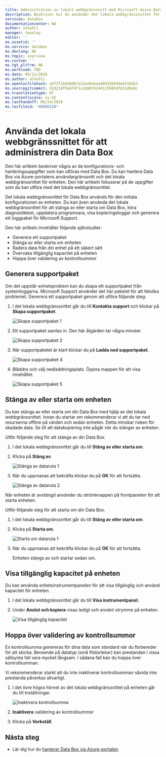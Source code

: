 ```yaml
---
title: Administration av lokalt webbgränssnitt med Microsoft Azure Data Box | Microsoft-Docs i data
description: Beskriver hur du använder det lokala webbgränssnittet för att administrera din Data Box-enhet
services: databox
documentationcenter: NA
author: alkohli
manager: twooley
editor: ''
ms.assetid: ''
ms.service: databox
ms.devlang: NA
ms.topic: overview
ms.custom: ''
ms.tgt_pltfrm: NA
ms.workload: TBD
ms.date: 09/11/2018
ms.author: alkohli
ms.openlocfilehash: a5f3f1b4d0d67a12ee0ebaa40935b8494e53dab3
ms.sourcegitcommit: 32d218f5bd74f1cd106f4248115985df631d0a8c
ms.translationtype: HT
ms.contentlocale: sv-SE
ms.lasthandoff: 09/24/2018
ms.locfileid: "46956310"
---
```

# <a name="use-the-local-web-ui-to-administer-your-data-box"></a>Använda det lokala webbgränssnittet för att administrera din Data Box

Den här artikeln beskriver några av de konfigurations- och hanteringsuppgifter som kan utföras med Data Box. Du kan hantera Data Box via Azure-portalens användargränssnitt och det lokala webbgränssnittet för enheten. Den här artikeln fokuserar på de uppgifter som du kan utföra med det lokala webbgränssnittet.

Det lokala webbgränssnittet för Data Box används för den initiala konfigurationen av enheten. Du kan även använda det lokala webbgränssnittet för att stänga av eller starta om Data Box, köra diagnostiktest, uppdatera programvara, visa kopieringsloggar och generera ett loggpaket för Microsoft Support.

Den här artikeln innehåller följande självstudier:

- Generera ett supportpaket
- Stänga av eller starta om enheten
- Radera data från din enhet på ett säkert sätt
- Övervaka tillgänglig kapacitet på enheten
- Hoppa över validering av kontrollsummor 

## <a name="generate-support-package"></a>Generera supportpaket

Om det uppstår enhetsproblem kan du skapa ett supportpaket från systemloggarna. Microsoft Support använder det här paketet för att felsöka problemet. Generera ett supportpaket genom att utföra följande steg:

1. I det lokala webbgränssnittet går du till **Kontakta support** och klickar på **Skapa supportpaket**.

    ![Skapa supportpaket 1](media/data-box-local-web-ui-admin/create-support-package-1.png)

2. Ett supportpaket samlas in. Den här åtgärden tar några minuter.

    ![Skapa supportpaket 2](media/data-box-local-web-ui-admin/create-support-package-2.png)

3. När supportpaketet är klart klickar du på **Ladda ned supportpaket**. 

    ![Skapa supportpaket 4](media/data-box-local-web-ui-admin/create-support-package-4.png)

4. Bläddra och välj nedladdningsplats. Öppna mappen för att visa innehållet.

    ![Skapa supportpaket 5](media/data-box-local-web-ui-admin/create-support-package-5.png)


## <a name="shut-down-or-restart-your-device"></a>Stänga av eller starta om enheten

Du kan stänga av eller starta om din Data Box med hjälp av det lokala webbgränssnittet. Innan du startar om rekommenderar vi att du tar ned resurserna offline på värden och sedan enheten. Detta minskar risken för skadade data. Se till att datakopiering inte pågår när du stänger av enheten.

Utför följande steg för att stänga av din Data Box.

1. I det lokala webbgränssnittet går du till **Stäng av eller starta om**.
2. Klicka på **Stäng av**.

    ![Stänga av dataruta 1](media/data-box-local-web-ui-admin/shut-down-local-web-ui-1.png)

3. När du uppmanas att bekräfta klickar du på **OK** för att fortsätta.

    ![Stänga av dataruta 2](media/data-box-local-web-ui-admin/shut-down-local-web-ui-2.png)

När enheten är avstängd använder du strömknappen på frontpanelen för att starta enheten.

Utför följande steg för att starta om din Data Box.

1. I det lokala webbgränssnittet går du till **Stäng av eller starta om**.
2. Klicka på **Starta om**.

    ![Starta om dataruta 1](media/data-box-local-web-ui-admin/restart-local-web-ui-1.png)

3. När du uppmanas att bekräfta klickar du på **OK** för att fortsätta.

   Enheten stängs av och startar sedan om.

## <a name="view-available-capacity-of-the-device"></a>Visa tillgänglig kapacitet på enheten

Du kan använda enhetsinstrumentpanelen för att visa tillgänglig och använd kapacitet för enheten. 

1. I det lokala webbgränssnittet går du till **Visa instrumentpanel**.
2. Under **Anslut och kopiera** visas ledigt och använt utrymme på enheten.

    ![Visa tillgänglig kapacitet](media/data-box-local-web-ui-admin/verify-used-space-dashboard.png)


## <a name="skip-checksum-validation"></a>Hoppa över validering av kontrollsummor

En kontrollsumma genereras för dina data som standard när du förbereder för att skicka. Beroende på datatyp (små filstorlekar) kan prestandan i vissa sällsynta fall vara mycket långsam. I sådana fall kan du hoppa över kontrollsumman. 

Vi rekommenderar starkt att du inte inaktiverar kontrollsumman såvida inte prestanda påverkas allvarligt.

1. I det övre högra hörnet av det lokala webbgränssnittet på enheten går du till Inställningar.

    ![Inaktivera kontrollsumma](media/data-box-local-web-ui-admin/disable-checksum.png)

2. **Inaktivera** validering av kontrollsummor
3. Klicka på **Verkställ**.

## <a name="next-steps"></a>Nästa steg

- Lär dig hur du [hanterar Data Box via Azure-portalen](data-box-portal-admin.md).

